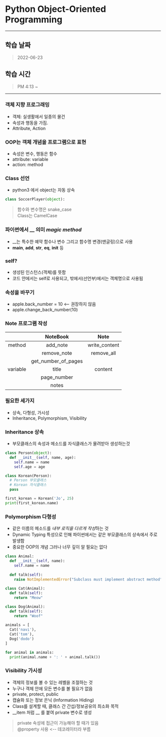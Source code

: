 # Python Object-Oriented Programming

---
## 학습 날짜
> 2022-06-23

## 학습 시간
> PM 4:13 ~ 

---

### 객체 지향 프로그래밍
- 객체: 실생활에서 일종의 물건
- 속성과 행동을 가짐.
- Attribute, Action

### OOP는 객체 개념을 프로그램으로 표현
- 속성은 변수, 행동은 함수
- attribute: variable
- action: method

### Class 선언
- python3 에서 object는 자동 상속
```python
class SoccerPlayer(object):
```
> 함수와 변수명은 snake_case\
> Class는 CamelCase

### 파이썬에서 __ 의미 *magic method*
- __는 특수한 예약 함수나 변수 그리고 함수명 변경(맨글링)으로 사용
- __main__, __add__, __str__, __eq__, __init__ 등

### self?
- 생성된 인스턴스(객체)를 뜻함
- 코드 안에서는 self로 사용되고, 밖에서(선언부)에서는 객체명으로 사용됨

### 속성을 바꾸기
- apple.back_number = 10 <-- 권장하지 않음
- apple.change_back_number(10)

### Note 프로그램 작성
| | NoteBook | Note |
|:---:|:---:|:---:|
|method|add_note|write_content|
|      |remove_note|remove_all|
|      |get_number_of_pages|  |
|variable|title|content|
|        |page_number|        |
|        |notes|              |

### 필요한 세가지
- 상속, 다형성, 가시성
- Inheritance, Polymorphism, Visibility

### Inheritance 상속
- 부모클래스의 속성과 메소드를 자식클래스가 물려받아 생성하는것
```python
class Person(object):
  def __init__(self, name, age):
    self.name = name
    self.age = age

class Korean(Person):
  # Person 부모클래스
  # Korean 자식클래스
  pass

first_korean = Korean('Jo', 25)
print(first_korean.name)
```

### Polymorphism 다형성
- 같은 이름의 메소드를 *내부 로직을 다르게 작성*하는 것
- Dynamic Typing 특성으로 인해 파이썬에서는 같은 부모클래스의 상속에서 주로 발생함
- 중요한 OOP의 개념 그러나 너무 깊이 알 필요는 없다

```python
class Animal:
  def __init__(self, name):
    self.name = name
  
  def talk(self):
    raise NotImplementedError("Subclass must implement abstract method")
    
class Cat(Animal):
  def talk(self):
    return "Meow"

class Dog(Animal):
  def talk(self):
    return "Woof"
    
animals = [
  Cat('navi'),
  Cat('tom'),
  Dog('dodo')
]

for animal in animals:
  print(animal.name + ': ' + animal.talk())
```

### Visibility 가시성
- 객체의 정보를 볼 수 있는 레벨을 조절하는 것
- 누구나 객체 안에 모든 변수를 볼 필요가 없음
- private, protect, public
- 캡슐화 또는 정보 은닉 (Information Hiding)
- Class를 설계할 때, 클래스 간 간섭/정보공유의 최소화 목적
- __item 처럼 __ 를 붙여 private 변수로 생성

> private 속성에 접근이 가능해야 할 때가 있음\
> @property 사용 <-- 데코레이터라 부름

